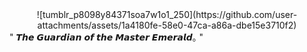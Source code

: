 <center>![tumblr_p8098y84371soa7w1o1_250](https://github.com/user-attachments/assets/1a4180fe-58e0-47ca-a86a-dbe15e3710f2)</center>
" 𝙏𝙝𝙚 𝙂𝙪𝙖𝙧𝙙𝙞𝙖𝙣 𝙤𝙛 𝙩𝙝𝙚 𝙈𝙖𝙨𝙩𝙚𝙧 𝙀𝙢𝙚𝙧𝙖𝙡𝙙｡ "
